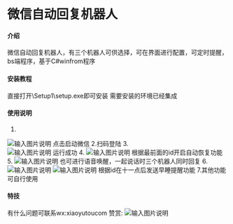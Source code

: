 # 微信自动回复机器人

#### 介绍
微信自动回复机器人，有三个机器人可供选择，可在界面进行配置，可定时提醒，bs端程序，基于C#winfrom程序

#### 安装教程

直接打开\Setup1\setup.exe即可安装 需要安装的环境已经集成

#### 使用说明

1.  
![输入图片说明](https://images.gitee.com/uploads/images/2021/0422/105644_263af14c_900197.png "屏幕截图.png")
点击启动微信
2.扫码登陆
3.  
![输入图片说明](https://images.gitee.com/uploads/images/2021/0422/105927_4b08b0ee_900197.png "屏幕截图.png")
运行成功
4.
![输入图片说明](https://images.gitee.com/uploads/images/2021/0422/110024_af11af91_900197.png "屏幕截图.png")
根据最前面的id开启自动恢复功能
5.
![输入图片说明](https://images.gitee.com/uploads/images/2021/0422/110320_42612e94_900197.png "屏幕截图.png")
也可进行语音唤醒，一起说话时三个机器人同时回复
6.
![输入图片说明](https://images.gitee.com/uploads/images/2021/0422/110503_2c4d1a7b_900197.png "屏幕截图.png")
![输入图片说明](https://images.gitee.com/uploads/images/2021/0422/110539_c25b91cd_900197.png "屏幕截图.png")
根据id在十一点后发送早睡提醒功能
7.其他功能可自行使用
#### 特技
有什么问题可联系wx:xiaoyutoucom
赞赏:
![输入图片说明](https://images.gitee.com/uploads/images/2021/0422/105614_e202b5ba_900197.png "屏幕截图.png")

